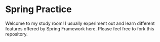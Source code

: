 # Spring Practice
Welcome to my study room! I usually experiment out and learn different features offered by Spring Framework here.
Please feel free to fork this repository.